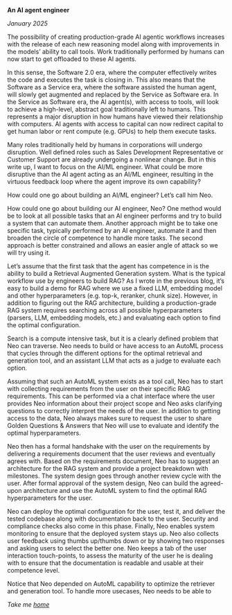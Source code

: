 **An AI agent engineer**

*January 2025*

The possibility of creating production-grade AI agentic workflows increases with the release of each new reasoning model along with improvements in the models’ ability to call tools. Work traditionally performed by humans can now start to get offloaded to these AI agents. 

In this sense, the Software 2.0 era, where the computer effectively writes the code and executes the task is closing in. This also means that the Software as a Service era, where the software assisted the human agent, will slowly get augmented and replaced by the Service as Software era. In the Service as Software era, the AI agent(s), with access to tools, will look to achieve a high-level, abstract goal traditionally left to humans. This represents a major disruption in how humans have viewed their relationship with computers. AI agents with access to capital can now redirect capital to get human labor or rent compute (e.g. GPUs) to help them execute tasks. 

Many roles traditionally held by humans in corporations will undergo disruption. Well defined roles such as Sales Development Representative or Customer Support are already undergoing a nonlinear change. But in this write up, I want to focus on the AI/ML engineer. What could be more disruptive than the AI agent acting as an AI/ML engineer, resulting in the virtuous feedback loop where the agent improve its own capability? 

How could one go about building an AI/ML engineer? Let’s call him Neo.

How could one go about building our AI engineer, Neo? One method would be to look at all possible tasks that an AI engineer performs and try to build a system that can automate them. Another approach might be to take one specific task, typically performed by an AI engineer, automate it and then broaden the circle of competence to handle more tasks. The second approach is better constrained and allows an easier angle of attack so we will try using it. 

Let’s assume that the first task that the agent has competence in is the ability to build a Retrieval Augmented Generation system. What is the typical workflow use by engineers to build RAG? As I wrote in the previous blog, it’s easy to build a demo for RAG where we use a fixed LLM, embedding model and other hyperparameters (e.g. top-k, reranker, chunk size). However, in addition to figuring out the RAG architecture, building a production-grade RAG system requires searching across all possible hyperparameters (parsers, LLM, embedding models, etc.) and evaluating each option to find the optimal configuration. 

Search is a compute intensive task, but it is a clearly defined problem that Neo can traverse. Neo needs to build or have access to an AutoML process that cycles through the different options for the optimal retrieval and generation tool, and an assistant LLM that acts as a judge to evaluate each option. 

Assuming that such an AutoML system exists as a tool call, Neo has to start with collecting requirements from the user on their specific RAG requirements. This can be performed via a chat interface where the user provides Neo information about their project scope and Neo asks clarifying questions to correctly interpret the needs of the user. In addition to getting access to the data, Neo always makes sure to request the user to share Golden Questions & Answers that Neo will use to evaluate and identify the optimal hyperparameters. 

Neo then has a formal handshake with the user on the requirements by delivering a requirements document that the user reviews and eventually agrees with. Based on the requirements document, Neo has to suggest an architecture for the RAG system and provide a project breakdown with milestones. The system design goes through another review cycle with the user. After formal approval of the system design, Neo can build the agreed-upon architecture and use the AutoML system to find the optimal RAG hyperparameters for the user. 

Neo can deploy the optimal configuration for the user, test it, and deliver the tested codebase along with documentation back to the user. Security and compliance checks also come in this phase. Finally, Neo enables system monitoring to ensure that the deployed system stays up. Neo also collects user feedback using thumbs up/thumbs down or by showing two responses and asking users to select the better one. Neo keeps a tab of the user interaction touch-points, to assess the maturity of the user he is dealing with to ensure that the documentation is readable and usable at their competence level.

Notice that Neo depended on AutoML capability to optimize the retriever and generation tool. To handle more usecases, Neo needs to be able to 

*Take me [home](https://sameeurrehman.com/)* 
